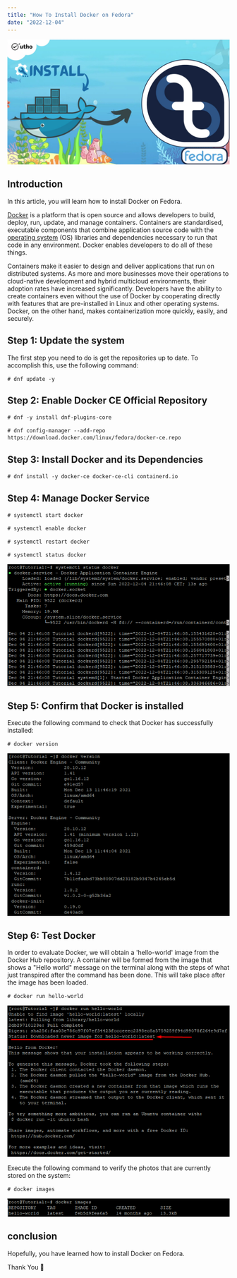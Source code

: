 ```yaml
---
title: "How To Install Docker on Fedora"
date: "2022-12-04"
---
```


![How To Install Docker on Fedora](images/How-To-Install-Docker-on-Fedora_utho.jpg)

## Introduction

In this article, you will learn how to install Docker on Fedora.

[Docker](https://www.docker.com/) is a platform that is open source and allows developers to build, deploy, run, update, and manage containers. Containers are standardised, executable components that combine application source code with the [operating system](https://utho.com/docs/tutorial/how-to-host-a-domain-on-centos-7/) (OS) libraries and dependencies necessary to run that code in any environment. Docker enables developers to do all of these things.

Containers make it easier to design and deliver applications that run on distributed systems. As more and more businesses move their operations to cloud-native development and hybrid multicloud environments, their adoption rates have increased significantly. Developers have the ability to create containers even without the use of Docker by cooperating directly with features that are pre-installed in Linux and other operating systems. Docker, on the other hand, makes containerization more quickly, easily, and securely.

## Step 1: Update the system

The first step you need to do is get the repositories up to date. To accomplish this, use the following command:

```
# dnf update -y
```

## Step 2: Enable Docker CE Official Repository

```
# dnf -y install dnf-plugins-core
```

```
# dnf config-manager --add-repo https://download.docker.com/linux/fedora/docker-ce.repo
```

## Step 3: Install Docker and its Dependencies

```
# dnf install -y docker-ce docker-ce-cli containerd.io
```

## Step 4: Manage Docker Service

```
# systemctl start docker
```

```
# systemctl enable docker
```

```
# systemctl restart docker
```

```
# systemctl status docker
```

![command output](images/image-557.png)

## Step 5: Confirm that Docker is installed

Execute the following command to check that Docker has successfully installed:

```
# docker version
```

![output](images/image-563.png)

## Step 6: Test Docker

In order to evaluate Docker, we will obtain a 'hello-world' image from the Docker Hub repository. A container will be formed from the image that shows a "Hello world" message on the terminal along with the steps of what just transpired after the command has been done. This will take place after the image has been loaded.

```
# docker run hello-world
```

![command output](images/image-562.png)

Execute the following command to verify the photos that are currently stored on the system:

```
# docker images
```

![output](images/image-559.png)

## conclusion

Hopefully, you have learned how to install Docker on Fedora.

Thank You 🙂
